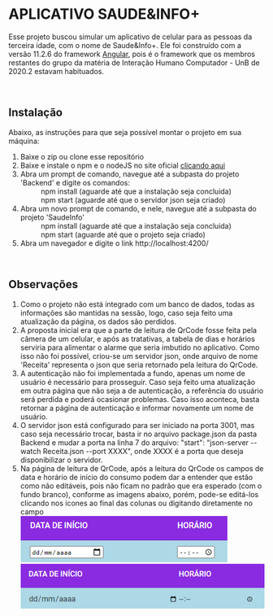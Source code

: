 # APLICATIVO SAUDE&INFO+

Esse projeto buscou simular um aplicativo de celular para as pessoas da terceira idade, com o nome de Saude&Info+. Ele foi construído com a versão 11.2.6 do framework <a href="https://angular.io/" target="_blank">Angular</a>, pois é o framework que os membros restantes do grupo da matéria de Interação Humano Computador - UnB de 2020.2 estavam habituados. 

<br/><h2>Instalação</h2>
Abaixo, as instruções para que seja possível montar o projeto em sua máquina:

<ol>
  <li>Baixe o zip ou clone esse repositório</li>
  <li>Baixe e instale o npm e o nodeJS no site oficial <a href="https://nodejs.org/en/" target="_blank">clicando aqui</a></li>
  <li>Abra um prompt de comando, navegue até a subpasta do projeto 'Backend' e digite os comandos:</li>
    <dd>npm install (aguarde até que a instalação seja concluida)</dd>
    <dd>npm start (aguarde até que o servidor json seja criado)</dd>
  <li>Abra um novo prompt de comando, e nele, navegue até a subpasta do projeto 'SaudeInfo'</li>
    <dd>npm install (aguarde até que a instalação seja concluida)</dd>
    <dd>npm start (aguarde até que o projeto seja criado)</dd>
  <li>Abra um navegador e digite o link http://localhost:4200/</li>
</ol>

<br/><h2>Observações</h2>
<ol>
  <li>Como o projeto não está integrado com um banco de dados, todas as informações são mantidas na sessão, logo, caso seja feito uma atualização da página, os dados são perdidos.</li>
  <li>A proposta inicial era que a parte de leitura de QrCode fosse feita pela câmera de um celular, e após as tratativas, a tabela de dias e horários serviria para alimentar o alarme que seria imbutido no aplicativo. Como isso não foi possível, criou-se um servidor json, onde arquivo de nome 'Receita' representa o json que seria retornado pela leitura do QrCode.</li>
  <li>A autenticação não foi implementada a fundo, apenas um nome de usuário é necessário para prosseguir. Caso seja feito uma atualização em outra página que não seja a de autenticação, a referência do usuário será perdida e poderá ocasionar problemas. Caso isso aconteca, basta retornar a página de autenticação e informar novamente um nome de usuário.</li>
  <li>O servidor json está configurado para ser iniciado na porta 3001, mas caso seja necessário trocar, basta ir no arquivo package.json da pasta Backend e mudar a porta na linha 7 do arquivo: "start": "json-server --watch Receita.json --port XXXX", onde XXXX é a porta que deseja disponibilizar o servidor. </li>
  <li>Na página de leitura de QrCode, após a leitura do QrCode os campos de data e horário de início do consumo podem dar a entender que estão como não editáveis, pois não ficam no padrão que era esperado (com o fundo branco), conforme as imagens abaixo, porém, pode-se editá-los clicando nos ícones ao final das colunas ou digitando diretamente no campo</li>
  <img src="DataHora1.png"/>
  <img src="DataHora2.png"/>
</ol>
